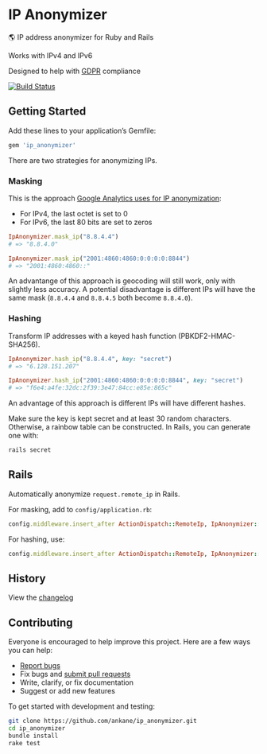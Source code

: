 # IP Anonymizer

:earth_americas: IP address anonymizer for Ruby and Rails

Works with IPv4 and IPv6

Designed to help with [GDPR](https://en.wikipedia.org/wiki/General_Data_Protection_Regulation) compliance

[![Build Status](https://travis-ci.org/ankane/ip_anonymizer.svg?branch=master)](https://travis-ci.org/ankane/ip_anonymizer)

## Getting Started

Add these lines to your application’s Gemfile:

```ruby
gem 'ip_anonymizer'
```

There are two strategies for anonymizing IPs.

### Masking

This is the approach [Google Analytics uses for IP anonymization](https://support.google.com/analytics/answer/2763052):

- For IPv4, the last octet is set to 0
- For IPv6, the last 80 bits are set to zeros

```ruby
IpAnonymizer.mask_ip("8.8.4.4")
# => "8.8.4.0"

IpAnonymizer.mask_ip("2001:4860:4860:0:0:0:0:8844")
# => "2001:4860:4860::"
```

An advantange of this approach is geocoding will still work, only with slightly less accuracy. A potential disadvantage is different IPs will have the same mask (`8.8.4.4` and `8.8.4.5` both become `8.8.4.0`).

### Hashing

Transform IP addresses with a keyed hash function (PBKDF2-HMAC-SHA256).

```ruby
IpAnonymizer.hash_ip("8.8.4.4", key: "secret")
# => "6.128.151.207"

IpAnonymizer.hash_ip("2001:4860:4860:0:0:0:0:8844", key: "secret")
# => "f6e4:a4fe:32dc:2f39:3e47:84cc:e85e:865c"
```

An advantage of this approach is different IPs will have different hashes.

Make sure the key is kept secret and at least 30 random characters. Otherwise, a rainbow table can be constructed. In Rails, you can generate one with:

```sh
rails secret
```

## Rails

Automatically anonymize `request.remote_ip` in Rails.

For masking, add to `config/application.rb`:

```ruby
config.middleware.insert_after ActionDispatch::RemoteIp, IpAnonymizer::MaskIp
```

For hashing, use:

```ruby
config.middleware.insert_after ActionDispatch::RemoteIp, IpAnonymizer::HashIp, key: "secret"
```

## History

View the [changelog](https://github.com/ankane/ip_anonymizer/blob/master/CHANGELOG.md)

## Contributing

Everyone is encouraged to help improve this project. Here are a few ways you can help:

- [Report bugs](https://github.com/ankane/ip_anonymizer/issues)
- Fix bugs and [submit pull requests](https://github.com/ankane/ip_anonymizer/pulls)
- Write, clarify, or fix documentation
- Suggest or add new features

To get started with development and testing:

```sh
git clone https://github.com/ankane/ip_anonymizer.git
cd ip_anonymizer
bundle install
rake test
```
